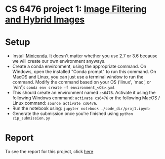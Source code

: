 # CS 6476 project 1: [Image Filtering and Hybrid Images](https://www.cc.gatech.edu/~hays/compvision2018/proj1/)

# Setup
- Install <a href="https://conda.io/miniconda.html">Miniconda</a>. It doesn't matter whether you use 2.7 or 3.6 because we will create our own environment anyways.
- Create a conda environment, using the appropriate command. On Windows, open the installed "Conda prompt" to run this command. On MacOS and Linux, you can just use a terminal window to run the command. Modify the command based on your OS ('linux', 'mac', or 'win'): `conda env create -f environment_<OS>.yml`
- This should create an environment named `cs6476`. Activate it using the following Windows command: `activate cs6476` or the following MacOS / Linux command: `source activate cs6476`.
- Run the notebook using: `jupyter notebook ./code_dir/proj1.ipynb`
- Generate the submission once you're finished using `python zip_submission.py`

# Report
To see the report for this project, click [here](https://github.com/frafiei3/CS6476-Computer-Vision/blob/master/Project%201/proj1/html/Report.md)
